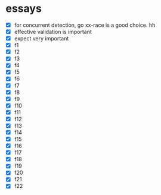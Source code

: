 # essays
- [x] for concurrent detection, go xx-race is a good choice. hh
- [x] effective validation is important
- [x] expect very important
- [x] f1
- [x] f2
- [x] f3
- [x] f4
- [x] f5
- [x] f6
- [x] f7
- [x] f8
- [x] f9
- [x] f10
- [x] f11
- [x] f12
- [x] f13
- [x] f14
- [x] f15
- [x] f16
- [x] f17
- [x] f18
- [x] f19
- [x] f20
- [x] f21
- [x] f22
